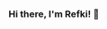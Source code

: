 ### Hi there, I'm Refki! 👋

<!-- <img align="left" width"47%" src="https://github-readme-stats.vercel.app/api?username=refkijorgiprdna&show_icons=true&theme=radical" >
<img align="left" width"47%" src="https://github-readme-stats.vercel.app/api/top-langs/?username=refkijorgiprdna&layout=compact" > -->

<!--
**refkijorgiprdna/refkijorgiprdna** is a ✨ _special_ ✨ repository because its `README.md` (this file) appears on your GitHub profile.

Here are some ideas to get you started:

- 🔭 I’m currently working on ...
- 🌱 I’m currently learning ...
- 👯 I’m looking to collaborate on ...
- 🤔 I’m looking for help with ...
- 💬 Ask me about ...
- 📫 How to reach me: ...
- 😄 Pronouns: ...
- ⚡ Fun fact: ...
-->
